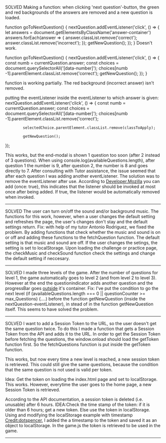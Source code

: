 SOLVED
Making a function: when clicking 'next question'-button, the green and red backgrounds of the answers 
are removed and a new question is loaded.

function goToNextQuestion() {
    nextQuestion.addEventListener('click', () => {
        let answers = document.getElementsByClassName('answer-container')
        answers.forEach(answer => {
            answer.classList.remove('correct');
            answer.classList.remove('incorrect');
        });
        getNewQuestion();
    }); 
}
Doesn't work.

function goToNextQuestion() {
    nextQuestion.addEventListener('click', () => {
        const numb = currentQuestion.answer;
        const choices = document.querySelectorAll('[data-number]');
        choices[numb -1].parentElement.classList.remove('correct');
        getNewQuestion();
    }); 
}

function is working partially. The red background (incorrect answer) isn't removed.

putting the eventListener inside the eventListener to which answer is given:
nextQuestion.addEventListener('click', () => {
            const numb = currentQuestion.answer;
            const choices = document.querySelectorAll('[data-number]');
            choices[numb -1].parentElement.classList.remove('correct');

            selectedChoice.parentElement.classList.remove(classToApply);
            
            getNewQuestion();
});

This works, but the end-modal is shown 1 question too soon (after 2 instead of 3 questions).
When using console.log(availableQuestions.length), after question 1 the number is 9, after question 2, 
the number is 8 and goes directly to 7. 
After consulting with Tutor assistance, the issue seemed that after each question I was adding another
eventListener. 
The solution was to remove the eventListener after use. 
According to [Developer.Mozilla](https://developer.mozilla.org/en-US/docs/Web/API/EventTarget/addEventListener)
you can add {once: true}, this indicates that the listener should be invoked at most once after being added. 
If true, the listener would be automatically removed when invoked.

----------------------
SOLVED
The user can turn on/off the sound and/or background music. The functions for this work, however,
when a user changes the default setting and refreshes the page, the user's changes don't stay and the default settings return.
Fix: with help of my tutor Antonio Rodriguez, we fixed the problem. 
By adding functions that check whether the music and sound is on or off and adding these functions to the fetchQuestion function.
The default setting is that music and sound are off. If the user changes the setings, the setting is set to localStorage.
Upon loading the challenge or practice page, the checkMusic and checkSound function check the settings and change the default
setting if neccesary.

----------------------
SOLVED
I made three levels of the game. After the number of questions for level 1, the game automatically goes to level 2 (and from level 2
to level 3). 
However at the end the questionindicator adds another question and the progressBar goes [outside](/workspace/MSP2-TriviaQuiz/assets/documents/questionindicator-flaw.png) it's container.
Fix: I've put the condition to go the next level (if (availableQuestions.length === 0 || questionCounter >= max_Questions) {....) before the function getNewQuestion 
(inside the nextQuestion-eventListener), in stead of in the function getNewQuestion itself. This seems to have solved the problem.

----------------------
SOLVED
I want to add a Session Token to the URL, so the user doesn't get the same question twice.
To do this I made a function that gets a Session Token from the API and adds it to the URL.
In order to get the Session Token before fetching the questions, the window.onload should load the getToken function first.
So the fetchQuestions function is put inside the getToken function.

This works, but now every time a new level is reached, a new session token is retrieved. This could still give the same questions,
because the condition that the same question is not used is valid per token.

Idea: Get the token on loading the index.html page and set to localStorage.
This works. However, everytime the user goes to the home page, a new Session Token is retrieved.

According to the API documentation, a session token is deleted (i.e. unusable) after 6 hours.
IDEA:Check the time stamp of the token: if it is older than 6 hours; get a new token. 
Else use the token in localStorage. 
Using and modifying the localStorage example with timestamp [Credit:dotspencer](https://gist.github.com/dotspencer/a99e004a31cbd93fa8f7828bece58708),
I added the a timestamp to the token and saved it as an object to localStorage.
In the game.js the token is retrieved to be used in the game.

-----------------------